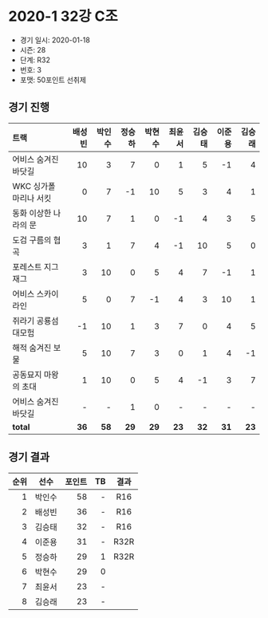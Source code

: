 # 2020-1 32강 C조

- 경기 일시: 2020-01-18
- 시즌: 28
- 단계: R32
- 번호: 3
- 포맷: 50포인트 선취제





## 경기 진행

| 트랙 | 배성빈 | 박인수 | 정승하 | 박현수 | 최윤서 | 김승태 | 이준용 | 김승래 |
|:---|---:|---:|---:|---:|---:|---:|---:|---:|
| 어비스 숨겨진 바닷길 | 10 | 3 | 7 | 0 | 1 | 5 | -1 | 4 |
| WKC 싱가폴 마리나 서킷 | 0 | 7 | -1 | 10 | 5 | 3 | 4 | 1 |
| 동화 이상한 나라의 문 | 10 | 7 | 1 | 0 | -1 | 4 | 3 | 5 |
| 도검 구름의 협곡 | 3 | 1 | 7 | 4 | -1 | 10 | 5 | 0 |
| 포레스트 지그재그 | 3 | 10 | 0 | 5 | 4 | 7 | -1 | 1 |
| 어비스 스카이라인 | 5 | 0 | 7 | -1 | 4 | 3 | 10 | 1 |
| 쥐라기 공룡섬 대모험 | -1 | 10 | 1 | 3 | 7 | 0 | 4 | 5 |
| 해적 숨겨진 보물 | 5 | 10 | 7 | 3 | 0 | 1 | 4 | -1 |
| 공동묘지 마왕의 초대 | 1 | 10 | 0 | 5 | 4 | -1 | 3 | 7 |
| 어비스 숨겨진 바닷길 | - | - | 1 | 0 | - | - | - | - |
| __total__ | __36__ | __58__ | __29__ | __29__ | __23__ | __32__ | __31__ | __23__ |




## 경기 결과

| 순위 | 선수 | 포인트 | TB | 결과 |
|---:|:---:|---:|---:|:---:|
| 1 | 박인수 | 58 | - | R16 |
| 2 | 배성빈 | 36 | - | R16 |
| 3 | 김승태 | 32 | - | R16 |
| 4 | 이준용 | 31 | - | R32R |
| 5 | 정승하 | 29 | 1 | R32R |
| 6 | 박현수 | 29 | 0 |  |
| 7 | 최윤서 | 23 | - |  |
| 8 | 김승래 | 23 | - |  |

